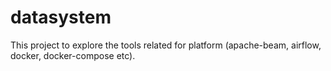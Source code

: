 # datasystem
This project to explore the tools related for platform (apache-beam, airflow, docker, docker-compose etc).
